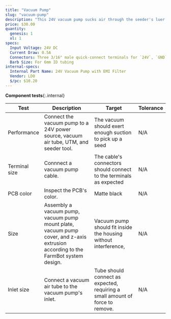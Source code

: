 ```yaml
---
title: "Vacuum Pump"
slug: "vacuum-pump"
description: "This 24V vacuum pump sucks air through the seeder's luer lock needle in order to suction-hold a seed on the needle tip during planting. It features a PCB direct-soldered onto the back of the motor to provide EMI filtering and smooth startup current draw."
price: $30.00
quantity:
  genesis: 1
  xl: 1
specs:
  Input Voltage: 24V DC
  Current Draw: 0.5A
  Connectors: Three 3/16" male quick-connect terminals for `24V`, `GND`, and `PE` (protected earth)
  Barb Size: For 6mm ID tubing
internal-specs:
  Internal Part Name: 24V Vacuum Pump with EMI Filter
  Vendor: LDO
  $/pc: $10.20
---
```


**Component tests**{:.internal}

|Test         |Description  |Target       |Tolerance    |
|-------------|-------------|-------------|-------------|
|Performance  |Connect the vacuum pump to a 24V power source, vacuum air tube, UTM, and seeder tool.|The vacuum should exert enough suction to pick up a seed|N/A
|Terminal size|Connnect a vacuum pump cable.|The cable's connectors should connect to the terminals as expected|N/A
|PCB color    |Inspect the PCB's color.|Matte black|N/A
|Size         |Assembly a vacuum pump, vacuum pump mount plate, vacuum pump cover, and z-axis extrusion according to the FarmBot system design.|Vacuum pump should fit inside the housing without interference,|N/A
|Inlet size   |Connect a vacuum air tube to the vacuum pump's inlet.|Tube should connect as expected, requiring a small amount of force to remove.|N/A
